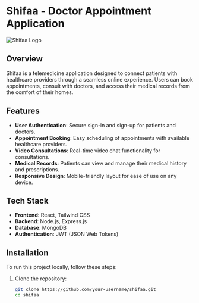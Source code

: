 # Shifaa - Doctor Appointment Application

![Shifaa Logo](https://shifaa.vercel.app/logo.png) 

## Overview

Shifaa is a telemedicine application designed to connect patients with healthcare providers through a seamless online experience. Users can book appointments, consult with doctors, and access their medical records from the comfort of their homes.

## Features

- **User Authentication**: Secure sign-in and sign-up for patients and doctors.
- **Appointment Booking**: Easy scheduling of appointments with available healthcare providers.
- **Video Consultations**: Real-time video chat functionality for consultations.
- **Medical Records**: Patients can view and manage their medical history and prescriptions.
- **Responsive Design**: Mobile-friendly layout for ease of use on any device.

## Tech Stack

- **Frontend**: React, Tailwind CSS
- **Backend**: Node.js, Express.js
- **Database**: MongoDB
- **Authentication**: JWT (JSON Web Tokens)

## Installation

To run this project locally, follow these steps:

1. Clone the repository:
   ```bash
   git clone https://github.com/your-username/shifaa.git
   cd shifaa
